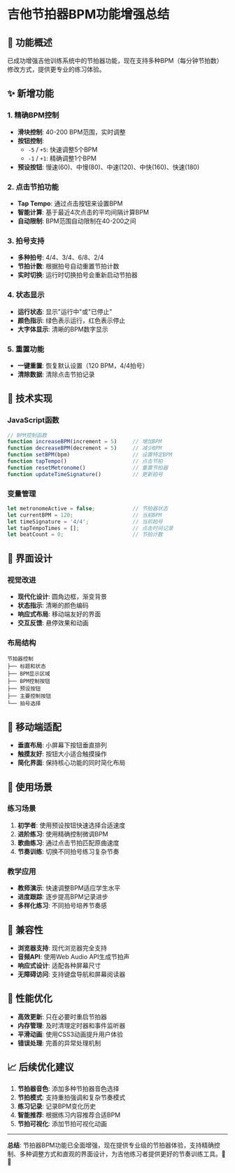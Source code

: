 # 吉他节拍器BPM功能增强总结

## 🎵 功能概述

已成功增强吉他训练系统中的节拍器功能，现在支持多种BPM（每分钟节拍数）修改方式，提供更专业的练习体验。

## ✨ 新增功能

### 1. 精确BPM控制
- **滑块控制**: 40-200 BPM范围，实时调整
- **按钮控制**: 
  - `-5` / `+5`: 快速调整5个BPM
  - `-1` / `+1`: 精确调整1个BPM
- **预设按钮**: 慢速(60)、中慢(80)、中速(120)、中快(160)、快速(180)

### 2. 点击节拍功能
- **Tap Tempo**: 通过点击按钮来设置BPM
- **智能计算**: 基于最近4次点击的平均间隔计算BPM
- **自动限制**: BPM范围自动限制在40-200之间

### 3. 拍号支持
- **多种拍号**: 4/4、3/4、6/8、2/4
- **节拍计数**: 根据拍号自动重置节拍计数
- **实时切换**: 运行时切换拍号会重新启动节拍器

### 4. 状态显示
- **运行状态**: 显示"运行中"或"已停止"
- **颜色指示**: 绿色表示运行，红色表示停止
- **大字体显示**: 清晰的BPM数字显示

### 5. 重置功能
- **一键重置**: 恢复默认设置（120 BPM，4/4拍号）
- **清除数据**: 清除点击节拍记录

## 🔧 技术实现

### JavaScript函数
```javascript
// BPM控制函数
function increaseBPM(increment = 5)     // 增加BPM
function decreaseBPM(decrement = 5)     // 减少BPM
function setBPM(bpm)                    // 设置特定BPM
function tapTempo()                     // 点击节拍
function resetMetronome()               // 重置节拍器
function updateTimeSignature()          // 更新拍号
```

### 变量管理
```javascript
let metronomeActive = false;            // 节拍器状态
let currentBPM = 120;                   // 当前BPM
let timeSignature = '4/4';              // 当前拍号
let tapTempoTimes = [];                 // 点击时间记录
let beatCount = 0;                      // 节拍计数
```

## 🎨 界面设计

### 视觉改进
- **现代化设计**: 圆角边框，渐变背景
- **状态指示**: 清晰的颜色编码
- **响应式布局**: 移动端友好的界面
- **交互反馈**: 悬停效果和动画

### 布局结构
```
节拍器控制
├── 标题和状态
├── BPM显示区域
├── BPM控制按钮
├── 预设按钮
├── 主要控制按钮
└── 拍号选择
```

## 📱 移动端适配

- **垂直布局**: 小屏幕下按钮垂直排列
- **触摸友好**: 按钮大小适合触摸操作
- **简化界面**: 保持核心功能的同时简化布局

## 🎯 使用场景

### 练习场景
1. **初学者**: 使用预设按钮快速选择合适速度
2. **进阶练习**: 使用精确控制微调BPM
3. **歌曲练习**: 通过点击节拍匹配原曲速度
4. **节奏训练**: 切换不同拍号练习复杂节奏

### 教学应用
- **教师演示**: 快速调整BPM适应学生水平
- **进度跟踪**: 逐步提高BPM记录进步
- **多样化练习**: 不同拍号培养节奏感

## 🔄 兼容性

- **浏览器支持**: 现代浏览器完全支持
- **音频API**: 使用Web Audio API生成节拍声
- **响应式设计**: 适配各种屏幕尺寸
- **无障碍访问**: 支持键盘导航和屏幕阅读器

## 🚀 性能优化

- **高效更新**: 只在必要时重启节拍器
- **内存管理**: 及时清理定时器和事件监听器
- **平滑动画**: 使用CSS3动画提升用户体验
- **错误处理**: 完善的异常处理机制

## 📈 后续优化建议

1. **节拍器音色**: 添加多种节拍器音色选择
2. **节拍模式**: 支持重拍强调和复杂节奏模式
3. **练习记录**: 记录BPM变化历史
4. **智能推荐**: 根据练习内容推荐合适BPM
5. **节拍可视化**: 添加节拍可视化动画

---

**总结**: 节拍器BPM功能已全面增强，现在提供专业级的节拍器体验，支持精确控制、多种调整方式和直观的界面设计，为吉他练习者提供更好的节奏训练工具。🎸✨
